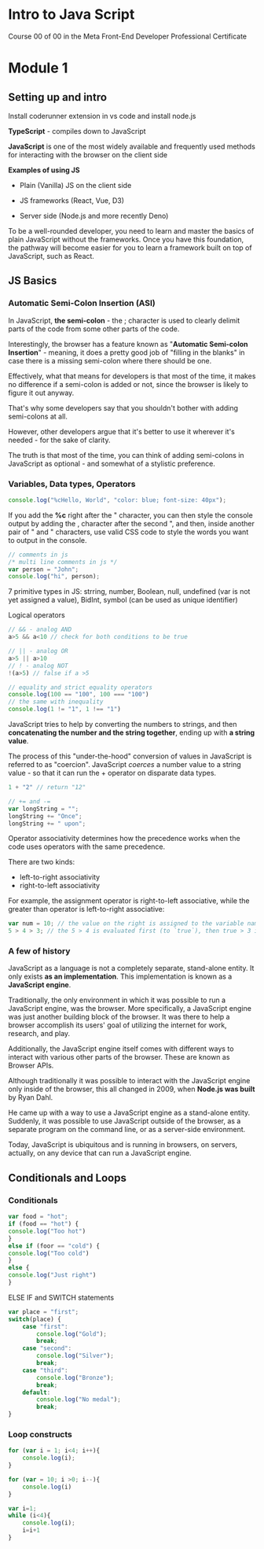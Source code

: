 # Intro to Java Script

Course 00 of 00 in the Meta Front-End Developer Professional Certificate

# Module 1

## Setting up and intro 

Install coderunner extension in vs code and install node.js 

**TypeScript** - compiles down to JavaScript

**JavaScript** is one of the most widely available and frequently used methods for interacting with the browser on the client side

**Examples of using JS** 

* Plain (Vanilla) JS on the client side 

* JS frameworks (React, Vue, D3)
* Server side (Node.js  and more recently Deno)

To be a well-rounded developer, you need to learn and master the basics of plain JavaScript without the frameworks. Once you have this foundation, the pathway will become easier for you to learn a framework built on top of JavaScript, such as React.

## JS Basics

### Automatic Semi-Colon Insertion (ASI)

In JavaScript, **the semi-colon** - the ; character is used to clearly delimit parts of the code from some other parts of the code.

Interestingly, the browser has a feature known as "**Automatic Semi-colon Insertion**" - meaning, it does a pretty good job of "filling in the blanks" in case there is a missing semi-colon where there should be one.

Effectively, what that means for developers is that most of the time, it makes no difference if a semi-colon is added or not, since the browser is likely to figure it out anyway.

That's why some developers say that you shouldn't bother with adding semi-colons at all.

However, other developers argue that it's better to use it wherever it's needed - for the sake of clarity.

The truth is that most of the time, you can think of adding semi-colons in JavaScript as optional - and somewhat of a stylistic preference.

### Variables, Data types, Operators

```js
console.log("%cHello, World", "color: blue; font-size: 40px");
```

If you add the **%c** right after the " character, you can then style the console output by adding the , character after the second ", and then, inside another pair of " and " characters, use valid CSS code to style the words you want to output in the console.

```js
// comments in js 
/* multi line comments in js */
var person = "John";
console.log("hi", person);
```

7 primitive types in JS: strring, number, Boolean, null, undefined (var is not yet assigned a value), BidInt, symbol (can be used as unique identifier)

Logical operators 

```js
// && - analog AND
a>5 && a<10 // check for both conditions to be true

// || - analog OR 
a>5 || a>10
// ! - analog NOT 
!(a>5) // false if a >5

// equality and strict equality operators 
console.log(100 == "100", 100 === "100")
// the same with inequality
console.log(1 != "1", 1 !== "1")
```

JavaScript tries to help by converting the numbers to strings, and then **concatenating the number and the string together**, ending up with **a string value**.

The process of this "under-the-hood" conversion of values in JavaScript is referred to as "coercion". JavaScript *coerces* a number value to a string value - so that it can run the + operator on disparate data types.

```js
1 + "2" // return "12"
```

```js
// += and -=
var longString = "";
longString += "Once";
longString += " upon";
```

Operator associativity determines how the precedence works when the code uses operators with the same precedence.

There are two kinds: 

- left-to-right associativity
- right-to-left associativity

For example, the assignment operator is right-to-left associative, while the greater than operator is left-to-right associative:

```js
var num = 10; // the value on the right is assigned to the variable name on the left
5 > 4 > 3; // the 5 > 4 is evaluated first (to `true`), then true > 3 is evaluated to `false`, because the `true` value is coerced to `1`
```

### A few of history

JavaScript as a language is not a completely separate, stand-alone entity. It only exists **as an implementation**. This implementation is known as a **JavaScript engine**.

Traditionally, the only environment in which it was possible to run a JavaScript engine, was the browser. More specifically, a JavaScript engine was just another building block of the browser. It was there to help a browser accomplish its users' goal of utilizing the internet for work, research, and play.

Additionally, the JavaScript engine itself comes with different ways to interact with various other parts of the browser. These are known as Browser APIs.

Although traditionally it was possible to interact with the JavaScript engine only inside of the browser, this all changed in 2009, when **Node.js was built** by Ryan Dahl.

He came up with a way to use a JavaScript engine as a stand-alone entity. Suddenly, it was possible to use JavaScript outside of the browser, as a separate program on the command line, or as a server-side environment.

Today, JavaScript is ubiquitous and is running in browsers, on servers, actually, on any device that can run a JavaScript engine.

## Conditionals and Loops

### Conditionals

```js
var food = "hot";
if (food == "hot") {
console.log("Too hot")
}
else if (foor == "cold") {
console.log("Too cold")
}
else {
console.log("Just right")
}
```

ELSE IF and SWITCH statements 

```js
var place = "first";
switch(place) {
    case "first":
        console.log("Gold");
        break;
    case "second":
        console.log("Silver");
        break;
    case "third":
        console.log("Bronze");
        break;
    default:
        console.log("No medal");
        break;
}
```

### Loop constructs

```js
for (var i = 1; i<4; i++){
	console.log(i);
}

for (var = 10; i >0; i--){
    console.log(i)
}

var i=1;
while (i<4){
    console.log(i);
    i=i+1
}
```

